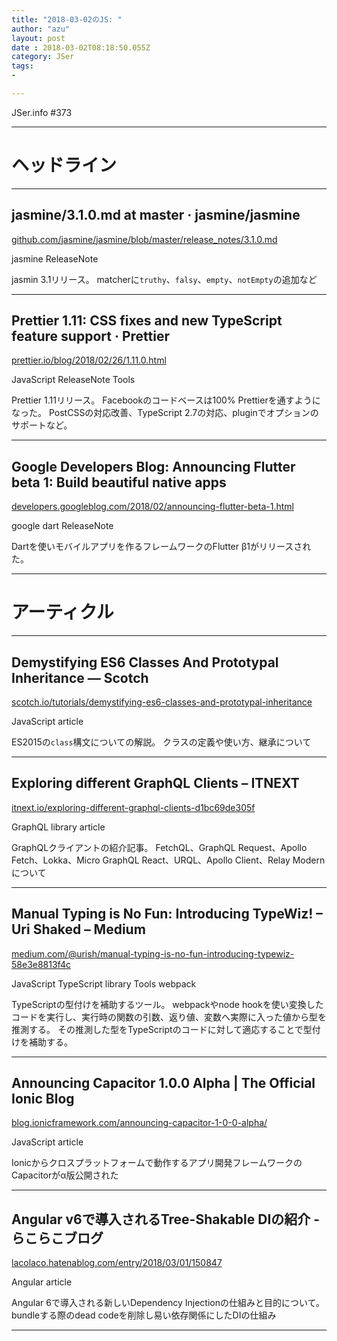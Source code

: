 ```yaml
---
title: "2018-03-02のJS: "
author: "azu"
layout: post
date : 2018-03-02T08:18:50.055Z
category: JSer
tags:
-

---
```


JSer.info #373

----

<h1 class="site-genre">ヘッドライン</h1>

----

## jasmine/3.1.0.md at master · jasmine/jasmine
[github.com/jasmine/jasmine/blob/master/release\_notes/3.1.0.md](https://github.com/jasmine/jasmine/blob/master/release_notes/3.1.0.md "jasmine/3.1.0.md at master · jasmine/jasmine")
<p class="jser-tags jser-tag-icon"><span class="jser-tag">jasmine</span> <span class="jser-tag">ReleaseNote</span></p>

jasmin 3.1リリース。
matcherに`truthy`、`falsy`、`empty`、`notEmpty`の追加など


----

## Prettier 1.11: CSS fixes and new TypeScript feature support · Prettier
[prettier.io/blog/2018/02/26/1.11.0.html](https://prettier.io/blog/2018/02/26/1.11.0.html "Prettier 1.11: CSS fixes and new TypeScript feature support · Prettier")
<p class="jser-tags jser-tag-icon"><span class="jser-tag">JavaScript</span> <span class="jser-tag">ReleaseNote</span> <span class="jser-tag">Tools</span></p>

Prettier 1.11リリース。
Facebookのコードベースは100% Prettierを通すようになった。
PostCSSの対応改善、TypeScript 2.7の対応、pluginでオプションのサポートなど。


----

## Google Developers Blog: Announcing Flutter beta 1: Build beautiful native apps
[developers.googleblog.com/2018/02/announcing-flutter-beta-1.html](https://developers.googleblog.com/2018/02/announcing-flutter-beta-1.html "Google Developers Blog: Announcing Flutter beta 1: Build beautiful native apps")
<p class="jser-tags jser-tag-icon"><span class="jser-tag">google</span> <span class="jser-tag">dart</span> <span class="jser-tag">ReleaseNote</span></p>

Dartを使いモバイルアプリを作るフレームワークのFlutter β1がリリースされた。


----
<h1 class="site-genre">アーティクル</h1>

----

## Demystifying ES6 Classes And Prototypal Inheritance ― Scotch
[scotch.io/tutorials/demystifying-es6-classes-and-prototypal-inheritance](https://scotch.io/tutorials/demystifying-es6-classes-and-prototypal-inheritance "Demystifying ES6 Classes And Prototypal Inheritance ― Scotch")
<p class="jser-tags jser-tag-icon"><span class="jser-tag">JavaScript</span> <span class="jser-tag">article</span></p>

ES2015の`class`構文についての解説。
クラスの定義や使い方、継承について


----

## Exploring different GraphQL Clients – ITNEXT
[itnext.io/exploring-different-graphql-clients-d1bc69de305f](https://itnext.io/exploring-different-graphql-clients-d1bc69de305f "Exploring different GraphQL Clients – ITNEXT")
<p class="jser-tags jser-tag-icon"><span class="jser-tag">GraphQL</span> <span class="jser-tag">library</span> <span class="jser-tag">article</span></p>

GraphQLクライアントの紹介記事。
FetchQL、GraphQL Request、Apollo Fetch、Lokka、Micro GraphQL React、URQL、Apollo Client、Relay Modernについて


----

## Manual Typing is No Fun: Introducing TypeWiz! – Uri Shaked – Medium
[medium.com/@urish/manual-typing-is-no-fun-introducing-typewiz-58e3e8813f4c](https://medium.com/@urish/manual-typing-is-no-fun-introducing-typewiz-58e3e8813f4c "Manual Typing is No Fun: Introducing TypeWiz! – Uri Shaked – Medium")
<p class="jser-tags jser-tag-icon"><span class="jser-tag">JavaScript</span> <span class="jser-tag">TypeScript</span> <span class="jser-tag">library</span> <span class="jser-tag">Tools</span> <span class="jser-tag">webpack</span></p>

TypeScriptの型付けを補助するツール。
webpackやnode hookを使い変換したコードを実行し、実行時の関数の引数、返り値、変数へ実際に入った値から型を推測する。
その推測した型をTypeScriptのコードに対して適応することで型付けを補助する。


----

## Announcing Capacitor 1.0.0 Alpha | The Official Ionic Blog
[blog.ionicframework.com/announcing-capacitor-1-0-0-alpha/](https://blog.ionicframework.com/announcing-capacitor-1-0-0-alpha/ "Announcing Capacitor 1.0.0 Alpha | The Official Ionic Blog")
<p class="jser-tags jser-tag-icon"><span class="jser-tag">JavaScript</span> <span class="jser-tag">article</span></p>

Ionicからクロスプラットフォームで動作するアプリ開発フレームワークのCapacitorがα版公開された


----

## Angular v6で導入されるTree-Shakable DIの紹介 - らこらこブログ
[lacolaco.hatenablog.com/entry/2018/03/01/150847](http://lacolaco.hatenablog.com/entry/2018/03/01/150847 "Angular v6で導入されるTree-Shakable DIの紹介 - らこらこブログ")
<p class="jser-tags jser-tag-icon"><span class="jser-tag">Angular</span> <span class="jser-tag">article</span></p>

Angular 6で導入される新しいDependency Injectionの仕組みと目的について。
bundleする際のdead codeを削除し易い依存関係にしたDIの仕組み


----

